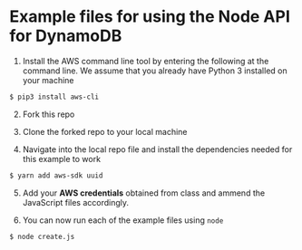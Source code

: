 # Example files for using the Node API for DynamoDB

1. Install the AWS command line tool by entering the following at the command line. We assume that you already have Python 3 installed on your machine

```bash
$ pip3 install aws-cli
```

2. Fork this repo

3. Clone the forked repo to your local machine

4. Navigate into the local repo file and install the dependencies needed for this example to work
```bash
$ yarn add aws-sdk uuid
```

5. Add your **AWS credentials** obtained from class and ammend the JavaScript files accordingly.

6. You can now run each of the example files using ```node```
```bash
$ node create.js
```
